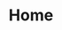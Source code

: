 ---
title: Home
layout: home
description: ほげほげほげほげ
feature: 波形の特徴（ex.脈の拍動がいつもより大きくなっています）
subTitle_0: 今日の波形
subTitle_1: このような状態ではありませんか？該当する状態にチェックを入れてください。
measureTime: 測定時間
link: /setting/
image: /images/icons8-menu.png
firebase: true
---